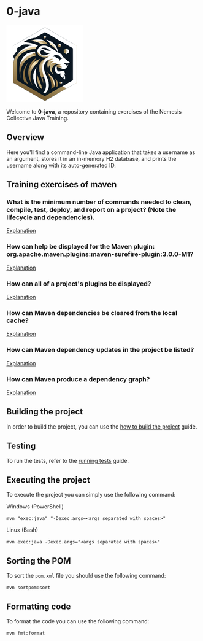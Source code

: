 # 0-java

![0-java-header](assets/SD.png)

Welcome to **0-java**, a repository containing exercises of the Nemesis Collective Java Training.

## Overview

Here you'll find a command-line Java application that takes a username as an argument, stores it in an in-memory H2 database, and prints the username along with its auto-generated ID.

## Training exercises of maven

### What is the minimum number of commands needed to clean, compile, test, deploy, and report on a project? (Note the lifecycle and dependencies).

[Explanation](./exercises/maven-lifecycle.md)

### How can help be displayed for the Maven plugin: org.apache.maven.plugins:maven-surefire-plugin:3.0.0-M1?

[Explanation](./exercises/help-for-plugins.md)

### How can all of a project's plugins be displayed?

[Explanation](./exercises/show-plugins.md)

### How can Maven dependencies be cleared from the local cache?

[Explanation](./exercises/dependencies-clean-cache.md)

### How can Maven dependency updates in the project be listed?

[Explanation](./exercises/display-dependencies-updates.md)

### How can Maven produce a dependency graph?

[Explanation](./exercises/dependency-graph.md)

## Building the project

In order to build the project, you can use the [how to build the project](./docs/building.md) guide.

## Testing

To run the tests, refer to the [running tests](./docs/testing.md) guide.

## Executing the project

To execute the project you can simply use the following command:

Windows (PowerShell)
```
mvn "exec:java" "-Dexec.args=<args separated with spaces>"
```

Linux (Bash)
```
mvn exec:java -Dexec.args="<args separated with spaces>"
```

## Sorting the POM

To sort the `pom.xml` file you should use the following command:

```
mvn sortpom:sort
```

## Formatting code

To format the code you can use the following command:

```
mvn fmt:format
```